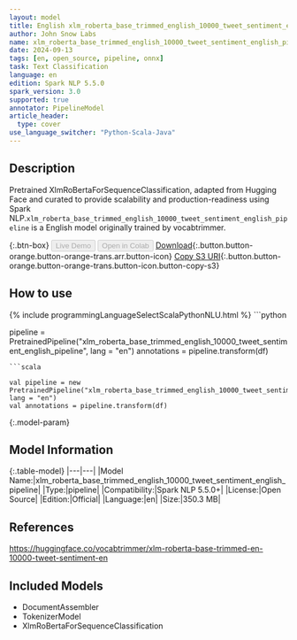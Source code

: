 ```yaml
---
layout: model
title: English xlm_roberta_base_trimmed_english_10000_tweet_sentiment_english_pipeline pipeline XlmRoBertaForSequenceClassification from vocabtrimmer
author: John Snow Labs
name: xlm_roberta_base_trimmed_english_10000_tweet_sentiment_english_pipeline
date: 2024-09-13
tags: [en, open_source, pipeline, onnx]
task: Text Classification
language: en
edition: Spark NLP 5.5.0
spark_version: 3.0
supported: true
annotator: PipelineModel
article_header:
  type: cover
use_language_switcher: "Python-Scala-Java"
---
```


## Description

Pretrained XlmRoBertaForSequenceClassification, adapted from Hugging Face and curated to provide scalability and production-readiness using Spark NLP.`xlm_roberta_base_trimmed_english_10000_tweet_sentiment_english_pipeline` is a English model originally trained by vocabtrimmer.

{:.btn-box}
<button class="button button-orange" disabled>Live Demo</button>
<button class="button button-orange" disabled>Open in Colab</button>
[Download](https://s3.amazonaws.com/auxdata.johnsnowlabs.com/public/models/xlm_roberta_base_trimmed_english_10000_tweet_sentiment_english_pipeline_en_5.5.0_3.0_1726196342418.zip){:.button.button-orange.button-orange-trans.arr.button-icon}
[Copy S3 URI](s3://auxdata.johnsnowlabs.com/public/models/xlm_roberta_base_trimmed_english_10000_tweet_sentiment_english_pipeline_en_5.5.0_3.0_1726196342418.zip){:.button.button-orange.button-orange-trans.button-icon.button-copy-s3}

## How to use



<div class="tabs-box" markdown="1">
{% include programmingLanguageSelectScalaPythonNLU.html %}
```python

pipeline = PretrainedPipeline("xlm_roberta_base_trimmed_english_10000_tweet_sentiment_english_pipeline", lang = "en")
annotations =  pipeline.transform(df)   

```
```scala

val pipeline = new PretrainedPipeline("xlm_roberta_base_trimmed_english_10000_tweet_sentiment_english_pipeline", lang = "en")
val annotations = pipeline.transform(df)

```
</div>

{:.model-param}
## Model Information

{:.table-model}
|---|---|
|Model Name:|xlm_roberta_base_trimmed_english_10000_tweet_sentiment_english_pipeline|
|Type:|pipeline|
|Compatibility:|Spark NLP 5.5.0+|
|License:|Open Source|
|Edition:|Official|
|Language:|en|
|Size:|350.3 MB|

## References

https://huggingface.co/vocabtrimmer/xlm-roberta-base-trimmed-en-10000-tweet-sentiment-en

## Included Models

- DocumentAssembler
- TokenizerModel
- XlmRoBertaForSequenceClassification